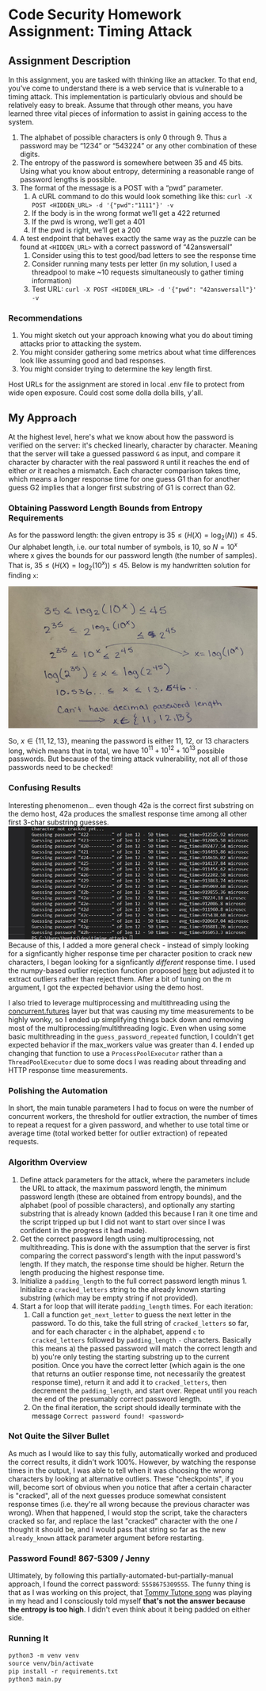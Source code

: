 # Code Security Homework Assignment: Timing Attack

## Assignment Description

In this assignment, you are tasked with thinking like an attacker. To that end, you’ve come to understand there is a web service that is vulnerable to a timing attack. This implementation is particularly obvious and should be relatively easy to break.
Assume that through other means, you have learned three vital pieces of information to assist in gaining access to the system.

1. The alphabet of possible characters is only 0 through 9. Thus a password may be “1234” or “543224” or any other combination of these digits.
2. The entropy of the password is somewhere between 35 and 45 bits. Using what you know about entropy, determining a reasonable range of password lengths is possible.
3. The format of the message is a POST with a “pwd” parameter.
   1. A cURL command to do this would look something like this: `curl -X POST <HIDDEN_URL> -d '{"pwd":"1111"}' -v`
   2. If the body is in the wrong format we’ll get a 422 returned
   3. If the pwd is wrong, we’ll get a 401
   4. If the pwd is right, we’ll get a 200
4. A test endpoint that behaves exactly the same way as the puzzle can be found at `<HIDDEN_URL>` with a correct password of “42answersall”
   1. Consider using this to test good/bad letters to see the response time
   2. Consider running many tests per letter (in my solution, I used a threadpool to make ~10 requests simultaneously to gather timing information)
   3. Test URL: `curl -X POST <HIDDEN_URL> -d '{"pwd": "42answersall"}' -v`

### Recommendations

1. You might sketch out your approach knowing what you do about timing attacks prior to attacking the system.
2. You might consider gathering some metrics about what time differences look like assuming good and bad responses.
3. You might consider trying to determine the key length first.

Host URLs for the assignment are stored in local .env file to protect from wide open exposure. Could cost some dolla dolla bills, y'all.

## My Approach

At the highest level, here's what we know about how the password is verified on the server: it's checked linearly, character by character. Meaning that the server will take a guessed password `G` as input, and compare it character by character with the real password `R` until it reaches the end of either _or_ it reaches a mismatch. Each character comparison takes time, which means a longer response time for one guess G1 than for another guess G2 implies that a longer first substring of G1 is correct than G2.

### Obtaining Password Length Bounds from Entropy Requirements

As for the password length: the given entropy is $35 \leq (H(X) = \log_2(N)) \leq 45$. Our alphabet length, i.e. our total number of symbols, is 10, so $N = 10^x$ where x gives the bounds for our password length (the number of samples). That is, $35 \leq (H(X) = \log_2(10^x)) \leq 45$. Below is my handwritten solution for finding `x`:

![finding x by solving the inequality](img/IMG_5156.jpg)

So, $x \in \{11,12,13\}$, meaning the password is either 11, 12, or 13 characters long, which means that in total, we have
$10^11 + 10^12 + 10^13$ possible passwords. But because of the timing attack vulnerability, not all of those passwords need to be checked!

### Confusing Results

Interesting phenomenon... even though 42a is the correct first substring on the demo host, 42a produces the smallest response time among all other first 3-char substring guesses.
![what?](img/what.jpg)
Because of this, I added a more general check - instead of simply looking for a signficantly higher response time per character position to crack new characters, I began looking for a signficantly _different_ response time. I used the numpy-based outlier rejection function proposed [here](https://stackoverflow.com/questions/62802061/python-find-outliers-inside-a-list) but adjusted it to extract outliers rather than reject them. After a bit of tuning on the m argument, I got the expected behavior using the demo host.

I also tried to leverage multiprocessing and multithreading using the [concurrent.futures](https://docs.python.org/3/library/concurrent.futures.html) layer but that was causing my time measurements to be highly wonky, so I ended up simplifying things back down and removing most of the multiprocessing/multithreading logic. Even when using some basic multithreading in the `guess_password_repeated` function, I couldn't get expected behavior if the max_workers value was greater than 4. I ended up changing that function to use a `ProcessPoolExecutor` rather than a `ThreadPoolExecutor` due to some docs I was reading about threading and HTTP response time measurements.

### Polishing the Automation

In short, the main tunable parameters I had to focus on were the number of concurrent workers, the threshold for outlier extraction, the number of times to repeat a request for a given password, and whether to use total time or average time (total worked better for outlier extraction) of repeated requests.

### Algorithm Overview

1. Define attack parameters for the attack, where the parameters include the URL to attack, the maximum password length, the minimum password length (these are obtained from entropy bounds), and the alphabet (pool of possible characters), and optionally any starting substring that is already known (added this because I ran it one time and the script tripped up but I did not want to start over since I was confident in the progress it had made).
2. Get the correct password length using multiprocessing, not multithreading. This is done with the assumption that the server is first comparing the correct password's length with the input password's length. If they match, the response time should be higher. Return the length producing the highest response time.
3. Initialize a `padding_length` to the full correct password length minus 1. Initialize a `cracked_letters` string to the already known starting substring (which may be empty string if not provided).
4. Start a for loop that will iterate `padding_length` times. For each iteration:
   1. Call a function `get_next_letter` to guess the next letter in the password. To do this, take the full string of `cracked_letters` so far, and for each character `c` in the alphabet, append `c` to `cracked_letters` followed by `padding_length` `-` characters. Basically this means a) the passed password will match the correct length and b) you're only testing the starting substring up to the current position. Once you have the correct letter (which again is the one that returns an outlier response time, not necessarily the greatest response time), return it and add it to `cracked_letters`, then decrement the `padding_length`, and start over. Repeat until you reach the end of the presumably correct password length.
   2. On the final iteration, the script should ideally terminate with the message `Correct password found! <password>`

### Not Quite the Silver Bullet

As much as I would like to say this fully, automatically worked and produced the correct results, it didn't work 100%. However, by watching the response times in the output, I was able to tell when it was choosing the wrong characters by looking at alternative outliers. These "checkpoints", if you will, become sort of obvious when you notice that after a certain character is "cracked", all of the next guesses produce somewhat consistent response times (i.e. they're all wrong because the previous character was wrong). When that happened, I would stop the script, take the characters cracked so far, and replace the last "cracked" character with the one _I_ thought it should be, and I would pass that string so far as the new `already_known` attack parameter argument before restarting.

### Password Found! 867-5309 / Jenny

Ultimately, by following this partially-automated-but-partially-manual approach, I found the correct password: `5558675309555`. The funny thing is that as I was working on this project, that [Tommy Tutone song](https://www.youtube.com/watch?v=6WTdTwcmxyo) was playing in my head and I consciously told myself **that's not the answer because the entropy is too high**. I didn't even think about it being padded on either side.

### Running It

```
python3 -m venv venv
source venv/bin/activate
pip install -r requirements.txt
python3 main.py
```
